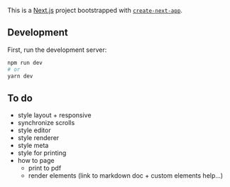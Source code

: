 This is a [Next.js](https://nextjs.org/) project bootstrapped with [`create-next-app`](https://github.com/vercel/next.js/tree/canary/packages/create-next-app).

## Development

First, run the development server:

```bash
npm run dev
# or
yarn dev
```

## To do

- style layout + responsive
- synchronize scrolls
- style editor
- style renderer
- style meta
- style for printing
- how to page
  - print to pdf
  - render elements (link to markdown doc + custom elements help...)
